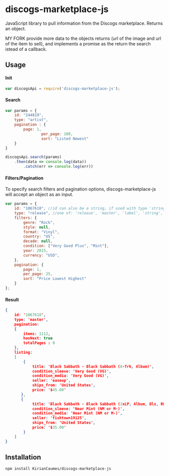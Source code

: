 # discogs-marketplace-js

JavaScript library to pull information from the Discogs marketplace.  Returns an object.

MY FORK provide more data to the objects returns (url of the image and url of the item to sell), and implements a promise as the return the search istead of a callback.

## Usage

#### Init

````javascript
var discogsApi = require('discogs-marketplace-js');
````

#### Search
````javascript
var params = {
	id: "244819",
	type: "artist",
	pagination : {
		page: 1,
            	per_page: 100,
            	sort: "Listed Newest"
	}
}

discogsApi.search(params)
	.then(data => console.log(data))
        .catch(err => console.log(err))
````


#### Filters/Pagination
To specify search filters and pagination options, discogs-marketplace-js will accept an object as an input.

````javascript
var params = {
	id: "1067610", //id can also be a string, if used with type 'string'
	type: "release", //one of: 'release', 'master', 'label', 'string', OR 'artist' (with artist ID)
	filters: {
		genre: "Rock",
		style: null,
		format: "Vinyl",
		country: "US",
		decade: null,
		condition: ["Very Good Plus", "Mint"],
		year: 2015,
		currency: "USD",
	},
	pagination: {
		page: 1,
		per_page: 25,
		sort: "Price Lowest Highest"
	}
};
````

#### Result

````json
{
	id: '1067610',
	type: 'master',
	pagination: 
	{ 
		items: 1112, 
		hasNext: true
		totalPages : 0 
	},
  	listing: 
   	[ 
   		{	
   			title: 'Black Sabbath - Black Sabbath (8-Trk, Album)',
			condition_sleeve: 'Very Good (VG)',
			condition_media: 'Very Good (VG)',
			seller: 'easeup',
			ships_from: 'United States',
			price: '$45.00' 
	   },
	   { 
	   		title: 'Black Sabbath - Black Sabbath (2xLP, Album, Dlx, RE, RM, 180)',
			condition_sleeve: 'Near Mint (NM or M-)',
			condition_media: 'Near Mint (NM or M-)',
			seller: 'fishtown19125',
			ships_from: 'United States',
			price: '$35.00' 
		}
	]
}
````


## Installation

```sh
npm install KirianCaumes/discogs-marketplace-js
```
